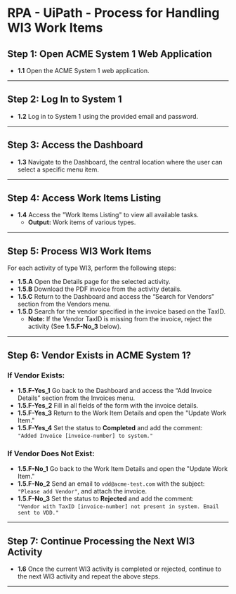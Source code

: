 # RPA - UiPath - Process for Handling WI3 Work Items

## Step 1: Open ACME System 1 Web Application
- **1.1** Open the ACME System 1 web application.

---

## Step 2: Log In to System 1
- **1.2** Log in to System 1 using the provided email and password.

---

## Step 3: Access the Dashboard
- **1.3** Navigate to the Dashboard, the central location where the user can select a specific menu item.

---

## Step 4: Access Work Items Listing
- **1.4** Access the "Work Items Listing" to view all available tasks.
  - **Output:** Work items of various types.

---

## Step 5: Process WI3 Work Items
For each activity of type WI3, perform the following steps:

- **1.5.A** Open the Details page for the selected activity.
- **1.5.B** Download the PDF invoice from the activity details.
- **1.5.C** Return to the Dashboard and access the “Search for Vendors” section from the Vendors menu.
- **1.5.D** Search for the vendor specified in the invoice based on the TaxID.
  - **Note:** If the Vendor TaxID is missing from the invoice, reject the activity (See **1.5.F-No_3** below).

---

## Step 6: Vendor Exists in ACME System 1?

### If Vendor Exists:
- **1.5.F-Yes_1** Go back to the Dashboard and access the “Add Invoice Details” section from the Invoices menu.
- **1.5.F-Yes_2** Fill in all fields of the form with the invoice details.
- **1.5.F-Yes_3** Return to the Work Item Details and open the "Update Work Item."
- **1.5.F-Yes_4** Set the status to **Completed** and add the comment:  
  `"Added Invoice [invoice-number] to system."`

### If Vendor Does Not Exist:
- **1.5.F-No_1** Go back to the Work Item Details and open the "Update Work Item."
- **1.5.F-No_2** Send an email to `vdd@acme-test.com` with the subject:  
  `"Please add Vendor"`, and attach the invoice.
- **1.5.F-No_3** Set the status to **Rejected** and add the comment:  
  `"Vendor with TaxID [invoice-number] not present in system. Email sent to VDD."`

---

## Step 7: Continue Processing the Next WI3 Activity
- **1.6** Once the current WI3 activity is completed or rejected, continue to the next WI3 activity and repeat the above steps.

---

